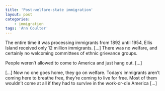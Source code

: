 ```yaml
---
title: 'Post-welfare-state immigration'
layout: post
categories:
    - immigration
tags: 'Ann Coulter'
---
```


The entire time it was processing immigrants from 1892 until 1954, Ellis Island received only 12 million immigrants. \[…\] There was no welfare, and certainly no welcoming committees of ethnic grievance groups.  
  
People weren’t allowed to come to America and just hang out. \[…\]

\[…\] Now no one goes home, they go on welfare. Today’s immigrants aren’t coming here to breathe free, they’re coming to live for free. Most of them wouldn’t come at all if they had to survive in the work-or-die America \[…\]